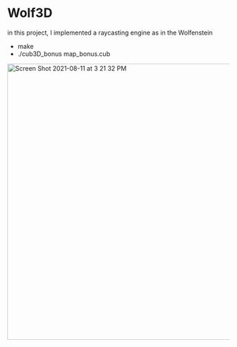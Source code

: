 # Wolf3D

in this project, I implemented a raycasting engine as in the Wolfenstein

* make
* ./cub3D_bonus map_bonus.cub

<img width="625" alt="Screen Shot 2021-08-11 at 3 21 32 PM" src="https://user-images.githubusercontent.com/63037515/129029210-0263b611-a45d-4aae-8cc3-23e5b8e322dc.png">
